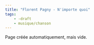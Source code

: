 ```yaml
---
title: "Florent Pagny - N'importe quoi"
tags:
    - -draft
    - musique/chanson
---
```


Page créée automatiquement, mais vide.
